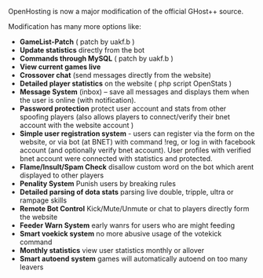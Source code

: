 OpenHosting is now a major modification of the official GHost++ source.

Modification has many more options like:
* **GameList-Patch** ( patch by uakf.b )
* **Update statistics** directly from the bot
* **Commands through MySQL** ( patch by uakf.b )
* **View current games live**
* **Crossover chat** (send messages directly from the website)
* **Detailed player statistics** on the website ( php script OpenStats )
* **Message System** (inbox) – save all messages and displays them when the user is online (with notification).
* **Password protection** protect user account and stats from other spoofing players (also allows players to connect/verify their bnet account with the website account )
* **Simple user registration system** - users can register via the form on the website, or via bot (at BNET) with command !reg, or log in with facebook account (and optionally verify bnet account).  User profiles with verified bnet account were connected with statistics and protected.
* **Flame/Insult/Spam Check** disallow custom word on the bot which arent displayed to other players
* **Penality System** Punish users by breaking rules
* **Detailed parsing of dota stats** parsing live double, tripple, ultra or rampage skills
* **Remote Bot Control** Kick/Mute/Unmute or chat to players directly form the website
* **Feeder Warn System** early wanrs for users who are might feeding
* **Smart voekick system** no more abusive usage of the votekick command
* **Monthly statistics** view user statistics monthly or allover
* **Smart autoend system** games will automatically autoend on too many leavers
